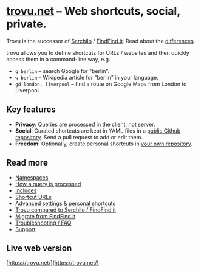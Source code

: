 # [trovu.net](https://trovu.net/) – Web shortcuts, social, private.

Trovu is the successor of [Serchilo](https://github.com/georgjaehnig/serchilo-drupal) / [FindFind.it](https://www.findfind.it/). Read about the [differences](legacy/differences.md).

trovu allows you to define shortcuts for URLs / websites and then quickly access them in a command-line way, e.g.

-   `g berlin` – search Google for "berlin".
-   `w berlin` – Wikipedia article for "berlin" in your language.
-   `gd london, liverpool` – find a route on Google Maps from London to Liverpool.

## Key features

-   **Privacy**: Queries are processed in the client, not server.
-   **Social**: Curated shortcuts are kept in YAML files in a [public Github repository](https://github.com/trovu/trovu-data). Send a pull request to add or edit them.
-   **Freedom**: Optionally, create personal shortcuts in [your own repository](https://github.com/trovu/trovu-data-user).

## Read more

-   [Namespaces](shortcuts/namespaces.md)
-   [How a query is processed](users/processing.md)
-   [Includes](shortcuts/include.md)
-   [Shortcut URLs](shortcuts/url.md)
-   [Advanced settings & personal shortcuts](users/advanced.md)
-   [Trovu compared to Serchilo / FindFind.it](legacy/differences.md)
-   [Migrate from FindFind.it](legacy/migrate.md)
-   [Troubleshooting / FAQ](users/troubleshooting.md)
-   [Support](users/support.md)

## Live web version

[https://trovu.net/](https://trovu.net/)
